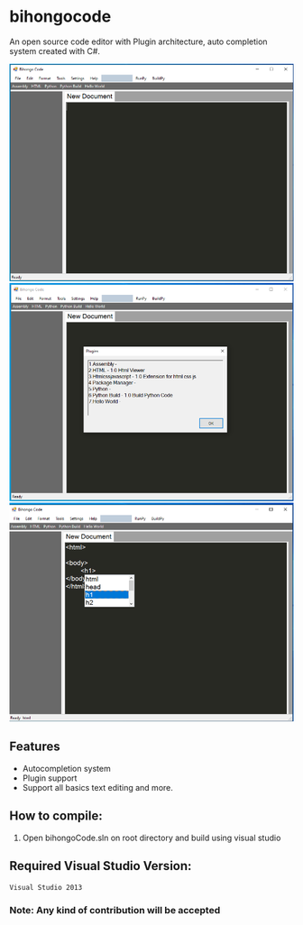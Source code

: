 # bihongocode
An open source code editor with Plugin architecture, auto completion system created with C#.

![alt text](https://github.com/SojebSikder/bihongocode/blob/main/ss/img1.PNG?raw=true)
![alt text](https://github.com/SojebSikder/bihongocode/blob/main/ss/img2.PNG?raw=true)
![alt text](https://github.com/SojebSikder/bihongocode/blob/main/ss/img3.PNG?raw=true)

## Features
* Autocompletion system
* Plugin support
* Support all basics text editing and more.

## How to compile:
1. Open bihongoCode.sln on root directory and build using visual studio

## Required Visual Studio Version:
```
Visual Studio 2013
```


### Note: Any kind of contribution will be accepted